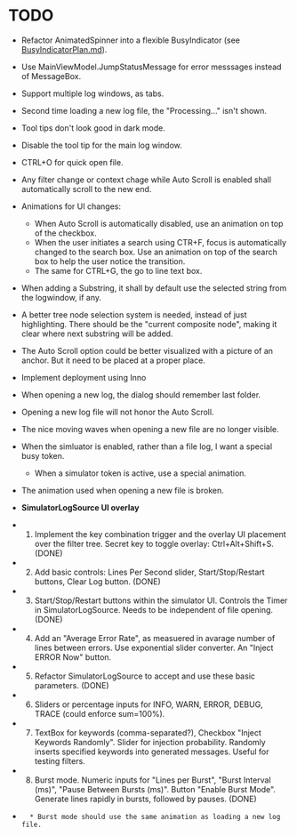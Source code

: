 # TODO

* Refactor AnimatedSpinner into a flexible BusyIndicator (see [BusyIndicatorPlan.md](BusyIndicatorPlan.md)).
* Use MainViewModel.JumpStatusMessage for error messsages instead of MessageBox.
* Support multiple log windows, as tabs.
* Second time loading a new log file, the "Processing..." isn't shown.
* Tool tips don't look good in dark mode.
* Disable the tool tip for the main log window.
* CTRL+O for quick open file.
* Any filter change or context chage while Auto Scroll is enabled shall automatically scroll to the new end.
* Animations for UI changes:
    * When Auto Scroll is automatically disabled, use an animation on top of the checkbox.
    * When the user initiates a search using CTR+F, focus is automatically changed to the search box. Use an animation on top of the search box to help the user notice the transition.
    * The same for CTRL+G, the go to line text box.
* When adding a Substring, it shall by default use the selected string from the logwindow, if any.
* A better tree node selection system is needed, instead of just highlighting. There should be the "current composite node", making it clear where next substring will be added.
* The Auto Scroll option could be better visualized with a picture of an anchor. But it need to be placed at a proper place.
* Implement deployment using Inno
* When opening a new log, the dialog should remember last folder.
* Opening a new log file will not honor the Auto Scroll.
* The nice moving waves when opening a new file are no longer visible.
* When the simluator is enabled, rather than a file log, I want a special busy token.
    * When a simulator token is active, use a special animation.
* The animation used when opening a new file is broken.

* **SimulatorLogSource UI overlay**
*   1. Implement the key combination trigger and the overlay UI placement over the filter tree. Secret key to toggle overlay: Ctrl+Alt+Shift+S. (DONE)
*   2. Add basic controls: Lines Per Second slider, Start/Stop/Restart buttons, Clear Log button. (DONE)
*   3. Start/Stop/Restart buttons within the simulator UI. Controls the Timer in SimulatorLogSource. Needs to be independent of file opening. (DONE)
*   4. Add an "Average Error Rate", as measuered in avarage number of lines between errors. Use exponential slider converter. An "Inject ERROR Now" button.
*   5. Refactor SimulatorLogSource to accept and use these basic parameters. (DONE)
*   6. Sliders or percentage inputs for INFO, WARN, ERROR, DEBUG, TRACE (could enforce sum=100%).
*   7. TextBox for keywords (comma-separated?), Checkbox "Inject Keywords Randomly". Slider for injection probability. Randomly inserts specified keywords into generated messages. Useful for testing filters.
*   8. Burst mode. Numeric inputs for "Lines per Burst", "Burst Interval (ms)", "Pause Between Bursts (ms)". Button "Enable Burst Mode". Generate lines rapidly in bursts, followed by pauses. (DONE)
*       * Burst mode should use the same animation as loading a new log file.